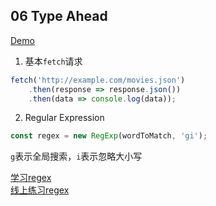 ## 06 Type Ahead

[Demo](https://joannewsj.github.io/JavaScript30/06%20-%20Type%20Ahead/)

1. 基本`fetch`请求
``` javascript
fetch('http://example.com/movies.json')
    .then(response => response.json())
    .then(data => console.log(data));
```

2. Regular Expression
``` javascript
const regex = new RegExp(wordToMatch, 'gi');
```
`g`表示全局搜索，`i`表示忽略大小写  

[学习regex](https://github.com/ziishaned/learn-regex/blob/master/translations/README-cn.md)  
[线上练习regex](https://regex101.com/)
